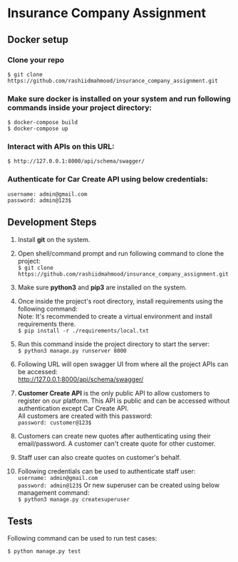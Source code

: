 # Insurance Company Assignment

## Docker setup
### Clone your repo
    $ git clone https://github.com/rashiidmahmood/insurance_company_assignment.git

### Make sure docker is installed on your system and run following commands inside your project directory:

    $ docker-compose build
    $ docker-compose up

### Interact with APIs on this URL:
    $ http://127.0.0.1:8000/api/schema/swagger/

### Authenticate for Car Create API using below credentials:
    username: admin@gmail.com
    password: admin@123$


## Development Steps

1. Install <b>git</b> on the system.
2. Open shell/command prompt and run following command to clone the project:
    <br>`$ git clone https://github.com/rashiidmahmood/insurance_company_assignment.git`


3. Make sure <b>python3</b> and <b>pip3</b> are installed on the system.
4. Once inside the project's root directory, install requirements using the following command:
    <br>Note: It's recommended to create a virtual environment and install requirements there.
    <br>`$ pip install -r ./requirements/local.txt`

5. Run this command inside the project directory to start the server:
    <br>`$ python3 manage.py runserver 8000`

6. Following URL will open swagger UI from where all the project APIs can be accessed:<br>
    http://127.0.0.1:8000/api/schema/swagger/

7. **Customer Create API** is the only public API to allow customers to register on our platform.
   This API is public and can be accessed without authentication except Car Create API.
   <br> All customers are created with this password:
    <br>`password: customer@123$` 

8. Customers can create new quotes after authenticating using their email/password. A customer can't create
   quote for other customer.
9. Staff user can also create quotes on customer's behalf.
10. Following credentials can be used to authenticate staff user:
    <br>`username: admin@gmail.com`
    <br>`password: admin@123$`
    Or new superuser can be created using below management command:
    <br>`$ python3 manage.py createsuperuser`


## Tests
Following command can be used to run test cases:


    $ python manage.py test


